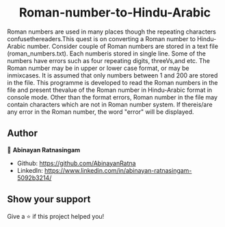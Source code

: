 <h1 align="center"> Roman-number-to-Hindu-Arabic</h1>
     
Roman numbers are used in many places though the repeating characters confusethereaders.This quest is on converting a Roman number to Hindu-Arabic number. Consider couple of Roman numbers are stored in a text file (roman_numbers.txt). 
Each numberis stored in single line. Some of the numbers have errors such as four repeating digits, threeVs,and etc. 
The Roman number may be in upper or lower case format, or may be inmixcases. It is assumed that only numbers between 1 and 200 are stored in the file. 
This programme is developed to read the Roman numbers in the file and present thevalue of the Roman number in Hindu-Arabic format in console mode. 
Other than the format errors, Roman number in the file may contain characters which are not in Roman number system. If thereis/are any error in the Roman number, the word "error" will be displayed.

## Author

👤 **Abinayan Ratnasingam**

- Github: https://github.com/AbinayanRatna
- LinkedIn: https://www.linkedin.com/in/abinayan-ratnasingam-5092b3214/

## Show your support

Give a ⭐️ if this project helped you!

